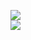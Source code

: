 [![](https://img.shields.io/badge/Made%20With-Github%20Spray-lightgrey.svg?style=for-the-badge&logo=github)](https://github.com/Annihil/github-spray#6621)  
[![](https://i.imgur.com/2DrTn0Z.gif)](https://github.com/Annihil/github-spray)